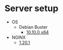 # Server setup

- OS
    - Debian Buster
        - [10.10.0 x64](https://cdimage.debian.org/debian-cd/current/amd64/iso-cd/debian-10.10.0-amd64-netinst.iso)
- NGINX
    - [1.20.1](https://nginx.org/download/nginx-1.20.1.tar.gz)
